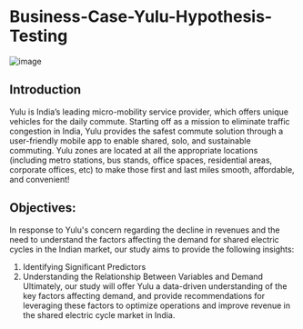 # Business-Case-Yulu-Hypothesis-Testing

![image](https://github.com/user-attachments/assets/4f5705de-19a0-406d-b815-5c73a74bed80)

## Introduction

Yulu is India’s leading micro-mobility service provider, which offers unique vehicles for the daily commute. Starting off as a mission to eliminate traffic congestion in India, Yulu provides the safest commute solution through a user-friendly mobile app to enable shared, solo, and sustainable commuting.
Yulu zones are located at all the appropriate locations (including metro stations, bus stands, office spaces, residential areas, corporate offices, etc) to make those first and last miles smooth, affordable, and convenient!

## Objectives:

In response to Yulu's concern regarding the decline in revenues and the need to understand the factors affecting the demand for shared electric cycles in the Indian market, our study aims to provide the following insights:
  1.	Identifying Significant Predictors
  2.	Understanding the Relationship Between Variables and Demand
Ultimately, our study will offer Yulu a data-driven understanding of the key factors affecting demand, and provide recommendations for leveraging these factors to optimize operations and improve revenue in the shared electric cycle market in India.
